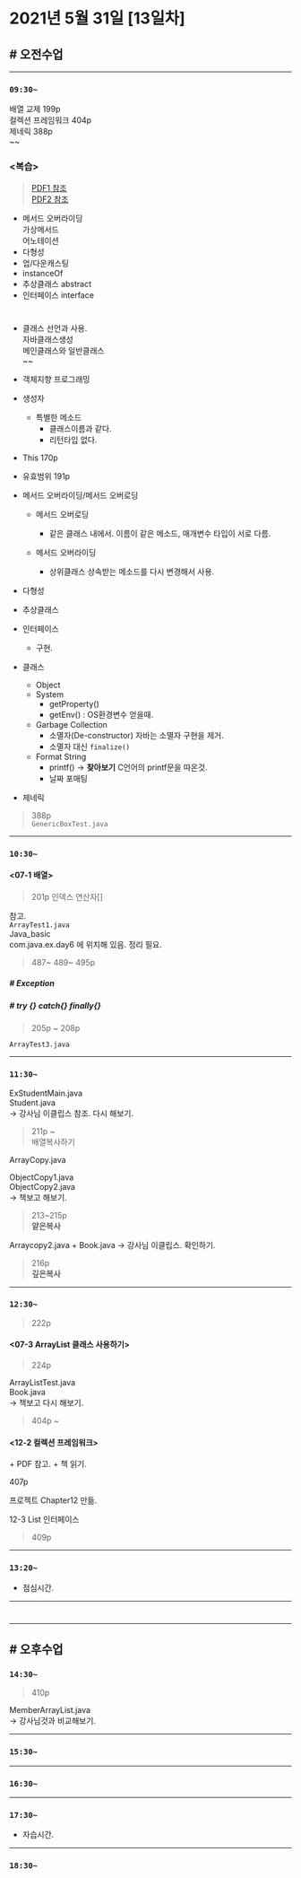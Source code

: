 # 2021년 5월 31일 [13일차]

## # 오전수업
---
### `09:30~`  
배열 교제 199p  
컬렉션 프레임워크 404p  
  제네릭 388p  
~~

### <복습>  
> [PDF1 참조](https://github.com/qkboo/lecture_fullstack2021/blob/master/01-Java/files/Java-day12.pdf)  
> [PDF2 참조](https://github.com/qkboo/lecture_fullstack2021/blob/master/01-Java/files/Java-day13(0531).pdf)

- 메서드 오버라이딩  
  가상메서드  
  어노테이션
- 다형성
- 업/다운캐스팅
- instanceOf  
- 추상클래스 abstract  
- 인터페이스 interface  

#

- 클래스 선언과 사용.  
  자바클래스생성  
  메인클래스와 일반클래스  
  ~~

- 객체지향 프로그래밍

- 생성자
  - 특별한 메소드  
    - 클래스이름과 같다.  
    - 리턴타입 없다.  

- This 170p  
- 유효범위 191p  

- 메서드 오버라이딩/메서드 오버로딩
  - 메서드 오버로딩
    - 같은 클래스 내에서. 이름이 같은 메소드, 매개변수 타입이 서로 다름.  

  - 메서드 오버라이딩
    - 상위클래스 상속받는 메소드를 다시 변경해서 사용.

- 다형성  
- 추상클래스
- 인터페이스  
  - 구현.

- 클래스  
  - Object   
  - System  
    - getProperty()  
    - getEnv() : OS환경변수 얻을때.
  - Garbage Collection  
    - 소멸자(De-constructor) 자바는 소멸자 구현을 제거.
    - 소멸자 대신 `finalize()`
  - Format String   
    - printf() -> **찾아보기** C언어의 printf문을 따온것.
    - 날짜 포매팅  

- 제네릭  

> 388p   
`GenericBoxTest.java`

----
### `10:30~`

#### <07-1 배열>  

> 201p 인덱스 연산자[]  

참고.   
`ArrayTest1.java`  
Java_basic  
com.java.ex.day6 에 위치해 있음. 정리 필요.  


> 487~ 489~ 495p  

##### # Exception  
##### # try {} catch{} finally{}


> 205p ~ 208p

`ArrayTest3.java`  

----
### `11:30~`

ExStudentMain.java   
Student.java  
-> 강사님 이클립스 참조. 다시 해보기.

> 211p ~  
배열복사하기  

ArrayCopy.java  

ObjectCopy1.java  
ObjectCopy2.java  
-> 책보고 해보기.

> 213~215p  
**얕은복사**

Arraycopy2.java + Book.java -> 강사님 이클립스. 확인하기.

> 216p  
**깊은복사**

----
### `12:30~`

> 222p
#### <07-3 ArrayList 클래스 사용하기>

> 224p

ArrayListTest.java    
Book.java  
-> 책보고 다시 해보기.




> 404p ~
#### <12-2 컬렉션 프레임워크>

\+ PDF 참고. + 책 읽기.

407p

프로젝트 Chapter12 만듦.

12-3 List 인터페이스  
> 409p

----
### `13:20~`

  - 점심시간.

---
#
---

## # 오후수업

### `14:30~`

> 410p

MemberArrayList.java  
-> 강사님것과 비교해보기.  
















----
### `15:30~`












----
### `16:30~`










----
### `17:30~`
- 자습시간.  
----
### `18:30~`
